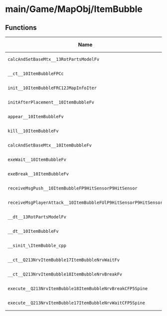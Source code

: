 # main/Game/MapObj/ItemBubble

## Functions

| Name | Address | Match % |
|------|---------|---------|
| `calcAndSetBaseMtx__13RotPartsModelFv` | `0x801E9760` | :x: (0.0%) |
| `__ct__10ItemBubbleFPCc` | `0x801E991C` | :x: (0.0%) |
| `init__10ItemBubbleFRC12JMapInfoIter` | `0x801E996C` | :x: (0.0%) |
| `initAfterPlacement__10ItemBubbleFv` | `0x801EA074` | :x: (0.0%) |
| `appear__10ItemBubbleFv` | `0x801EA0E0` | :x: (0.0%) |
| `kill__10ItemBubbleFv` | `0x801EA114` | :x: (0.0%) |
| `calcAndSetBaseMtx__10ItemBubbleFv` | `0x801EA284` | :x: (0.0%) |
| `exeWait__10ItemBubbleFv` | `0x801EA3B8` | :x: (0.0%) |
| `exeBreak__10ItemBubbleFv` | `0x801EA644` | :x: (0.0%) |
| `receiveMsgPush__10ItemBubbleFP9HitSensorP9HitSensor` | `0x801EA6B4` | :x: (0.0%) |
| `receiveMsgPlayerAttack__10ItemBubbleFUlP9HitSensorP9HitSensor` | `0x801EA704` | :x: (0.0%) |
| `__dt__13RotPartsModelFv` | `0x801EA754` | :x: (0.0%) |
| `__dt__10ItemBubbleFv` | `0x801EA7AC` | :x: (0.0%) |
| `__sinit_\ItemBubble_cpp` | `0x801EA808` | :x: (0.0%) |
| `__ct__Q213NrvItemBubble17ItemBubbleNrvWaitFv` | `0x801EA834` | :x: (0.0%) |
| `__ct__Q213NrvItemBubble18ItemBubbleNrvBreakFv` | `0x801EA844` | :x: (0.0%) |
| `execute__Q213NrvItemBubble18ItemBubbleNrvBreakCFP5Spine` | `0x801EA854` | :x: (0.0%) |
| `execute__Q213NrvItemBubble17ItemBubbleNrvWaitCFP5Spine` | `0x801EA85C` | :x: (0.0%) |